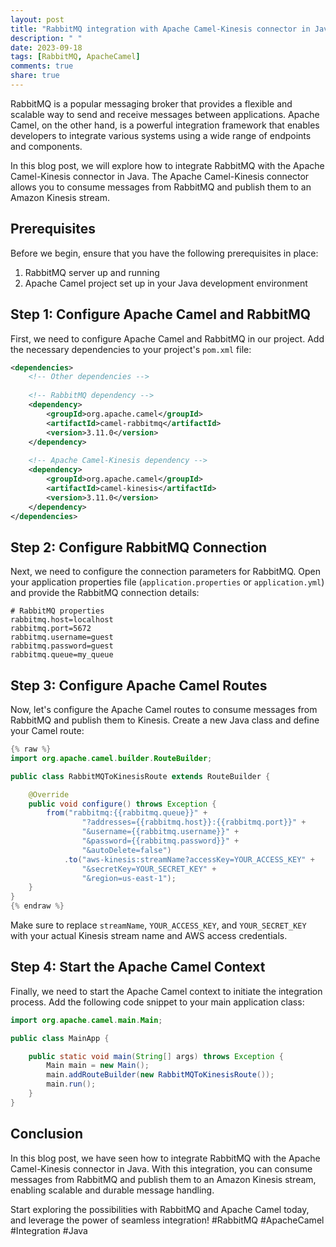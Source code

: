 ```yaml
---
layout: post
title: "RabbitMQ integration with Apache Camel-Kinesis connector in Java"
description: " "
date: 2023-09-18
tags: [RabbitMQ, ApacheCamel]
comments: true
share: true
---
```


RabbitMQ is a popular messaging broker that provides a flexible and scalable way to send and receive messages between applications. Apache Camel, on the other hand, is a powerful integration framework that enables developers to integrate various systems using a wide range of endpoints and components.

In this blog post, we will explore how to integrate RabbitMQ with the Apache Camel-Kinesis connector in Java. The Apache Camel-Kinesis connector allows you to consume messages from RabbitMQ and publish them to an Amazon Kinesis stream.

## Prerequisites

Before we begin, ensure that you have the following prerequisites in place:

1. RabbitMQ server up and running
2. Apache Camel project set up in your Java development environment

## Step 1: Configure Apache Camel and RabbitMQ

First, we need to configure Apache Camel and RabbitMQ in our project. Add the necessary dependencies to your project's `pom.xml` file:

```xml
<dependencies>
    <!-- Other dependencies -->
    
    <!-- RabbitMQ dependency -->
    <dependency>
        <groupId>org.apache.camel</groupId>
        <artifactId>camel-rabbitmq</artifactId>
        <version>3.11.0</version>
    </dependency>
    
    <!-- Apache Camel-Kinesis dependency -->
    <dependency>
        <groupId>org.apache.camel</groupId>
        <artifactId>camel-kinesis</artifactId>
        <version>3.11.0</version>
    </dependency>
</dependencies>
```

## Step 2: Configure RabbitMQ Connection

Next, we need to configure the connection parameters for RabbitMQ. Open your application properties file (`application.properties` or `application.yml`) and provide the RabbitMQ connection details:

```properties
# RabbitMQ properties
rabbitmq.host=localhost
rabbitmq.port=5672
rabbitmq.username=guest
rabbitmq.password=guest
rabbitmq.queue=my_queue
```

## Step 3: Configure Apache Camel Routes

Now, let's configure the Apache Camel routes to consume messages from RabbitMQ and publish them to Kinesis. Create a new Java class and define your Camel route:

```java
{% raw %}
import org.apache.camel.builder.RouteBuilder;

public class RabbitMQToKinesisRoute extends RouteBuilder {

    @Override
    public void configure() throws Exception {
        from("rabbitmq:{{rabbitmq.queue}}" +
                "?addresses={{rabbitmq.host}}:{{rabbitmq.port}}" +
                "&username={{rabbitmq.username}}" +
                "&password={{rabbitmq.password}}" +
                "&autoDelete=false")
            .to("aws-kinesis:streamName?accessKey=YOUR_ACCESS_KEY" +
                "&secretKey=YOUR_SECRET_KEY" +
                "&region=us-east-1");
    }
}
{% endraw %}
```

Make sure to replace `streamName`, `YOUR_ACCESS_KEY`, and `YOUR_SECRET_KEY` with your actual Kinesis stream name and AWS access credentials.

## Step 4: Start the Apache Camel Context

Finally, we need to start the Apache Camel context to initiate the integration process. Add the following code snippet to your main application class:

```java
import org.apache.camel.main.Main;

public class MainApp {

    public static void main(String[] args) throws Exception {
        Main main = new Main();
        main.addRouteBuilder(new RabbitMQToKinesisRoute());
        main.run();
    }
}
```

## Conclusion

In this blog post, we have seen how to integrate RabbitMQ with the Apache Camel-Kinesis connector in Java. With this integration, you can consume messages from RabbitMQ and publish them to an Amazon Kinesis stream, enabling scalable and durable message handling.

Start exploring the possibilities with RabbitMQ and Apache Camel today, and leverage the power of seamless integration! #RabbitMQ #ApacheCamel #Integration #Java